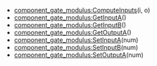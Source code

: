 - [component_gate_modulus:ComputeInputs](nil)(i, o)
- [component_gate_modulus:GetInputA](nil)()
- [component_gate_modulus:GetInputB](nil)()
- [component_gate_modulus:GetOutputA](nil)()
- [component_gate_modulus:SetInputA](nil)(num)
- [component_gate_modulus:SetInputB](nil)(num)
- [component_gate_modulus:SetOutputA](nil)(num)